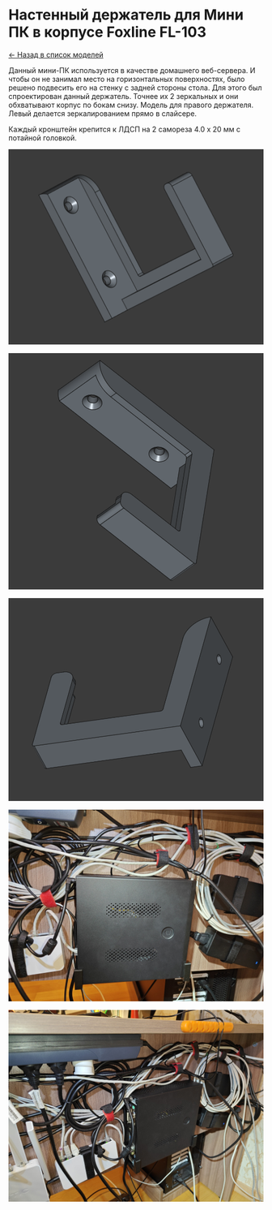 # Настенный держатель для Мини ПК в корпусе Foxline FL-103

[&larr; Назад в список моделей](../README.md)

Данный мини-ПК используется в качестве домашнего веб-сервера. И чтобы он не занимал место на горизонтальных поверхностях, было решено подвесить его на стенку с задней стороны стола. Для этого был спроектирован данный держатель. Точнее их 2 зеркальных и они обхватывают корпус по бокам снизу. Модель для правого держателя. Левый делается зеркалированием прямо в слайсере.

Каждый кронштейн крепится к ЛДСП на 2 самореза 4.0 x 20 мм с потайной головкой.

![2025-01-17_22-52-59.png](2025-01-17_22-52-59.png)

![2025-01-17_22-53-13.png](2025-01-17_22-53-13.png)

![2025-01-17_22-53-31.png](2025-01-17_22-53-31.png)

![9c958269607bb64acb4232b46924.jpg](9c958269607bb64acb4232b46924.jpg)

![396b5a9e8a2f488358c4b556fd23.jpg](396b5a9e8a2f488358c4b556fd23.jpg)
